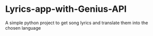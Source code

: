 # Lyrics-app-with-Genius-API
A simple python project to get song lyrics and translate them into the chosen language
